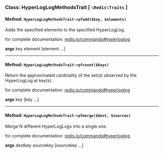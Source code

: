 ### Class: HyperLogLogMethodsTrait \[ `\Redis\Traits` \]

#### Method: `HyperLogLogMethodsTrait->pfadd($key, $elements)`

Adds the specified elements to the specified HyperLogLog.

for complete documentation: [redis.io/commands#hyperloglog](http://redis.io/commands#hyperloglog)

**args** key element [element ...]

---

#### Method: `HyperLogLogMethodsTrait->pfcount($keys)`

Return the approximated cardinality of the set(s) observed by the HyperLogLog at key(s).

for complete documentation: [redis.io/commands#hyperloglog](http://redis.io/commands#hyperloglog)

**args** key [key ...]

---

#### Method: `HyperLogLogMethodsTrait->pfmerge($dest, $sources)`

Merge N different HyperLogLogs into a single one.

for complete documentation: [redis.io/commands#hyperloglog](http://redis.io/commands#hyperloglog)

**args** destkey sourcekey [sourcekey ...]

